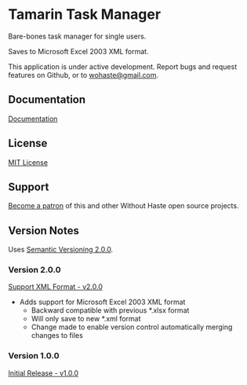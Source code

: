 # Tamarin Task Manager

Bare-bones task manager for single users.

Saves to Microsoft Excel 2003 XML format.

This application is under active development. Report bugs and request features on Github, or to wohaste@gmail.com.

## Documentation

[Documentation](documentation/documentation.md)

## License

[MIT License](LICENSE) 

## Support

[Become a patron](https://www.patreon.com/withouthaste) of this and other Without Haste open source projects.

## Version Notes

Uses [Semantic Versioning 2.0.0](https://semver.org/).

### Version 2.0.0

[Support XML Format - v2.0.0](releases/tag/v2.0.0)

* Adds support for Microsoft Excel 2003 XML format
  - Backward compatible with previous *.xlsx format
  - Will only save to new *.xml format
  - Change made to enable version control automatically merging changes to files

### Version 1.0.0

[Initial Release - v1.0.0](releases/tag/v1.0.0)
